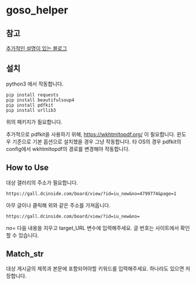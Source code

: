 # goso_helper

## 참고
[추가적인 설명이 있는 블로그](https://y2sman.github.io/2019/12/30/2019_12_30/)

## 설치
python3 에서 작동합니다.

    pip install requests
    pip install beautifulsoup4
    pip install pdfkit
    pip install urllib3

위의 패키지가 필요합니다.

추가적으로 pdfkit을 사용하기 위해, https://wkhtmltopdf.org/ 이 필요합니다. 윈도우 기준으로 기본 옵션으로 설치했을 경우 그냥 작동합니다. 타 OS의 경우 pdfkit의 config에서 wkhtmltopdf의 경로를 변경해야 작동합니다.

## How to Use
대상 갤러리의 주소가 필요합니다.

    https://gall.dcinside.com/board/view/?id=iu_new&no=4799774&page=1

아무 글이나 클릭해 위와 같은 주소를 가져옵니다.

    https://gall.dcinside.com/board/view/?id=iu_new&no=

no= 다음 내용을 지우고 target_URL 변수에 입력해주세요. 글 번호는 사이트에서 확인할 수 있습니다.

## Match_str

대상 게시글의 제목과 본문에 포함되어야할 키워드를 입력해주세요. 하나라도 있으면 저장합니다.
